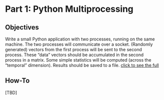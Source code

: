 # Part 1: Python Multiprocessing

## Objectives
Write a small Python application with two processes, running on the same machine. The two processes will communicate over a socket. (Randomly generated) vectors from the first process will be sent to the second process. These “data” vectors should be accumulated in the second process in a matrix. Some simple statistics will be computed (across the “temporal” dimension). Results should be saved to a file.
[click to see the full ](./part_1.md)

## How-To
[TBD]